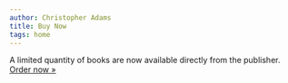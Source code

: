 ```yaml
---
author: Christopher Adams
title: Buy Now
tags: home
---
```


A limited quantity of books are now available directly from the publisher.  <a href="http://freesouls.cc/order/" title="order">Order&nbsp;now&nbsp;&raquo;</a>


